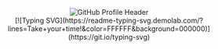 <!--## Hi there 👋

![GitHub Profile Header](https://capsule-render.vercel.app/api?type=rounded&color=000000&height=200px&section=header&text=Welcome%20to%20my%20github!&color=000000)

[![Typing SVG](https://readme-typing-svg.demolab.com/?lines=Take+your+time!&color=FFFFFF)]()-->

<div style="text-align: center;">
  <img src="https://capsule-render.vercel.app/api?type=rounded&color=000000&height=200px&section=header&text=Welcome%20to%20my%20github!&color=FFFFFF" alt="GitHub Profile Header">
</div>
<div style="text-align: center;"> [![Typing SVG](https://readme-typing-svg.demolab.com/?lines=Take+your+time!&color=FFFFFF&background=000000)](https://git.io/typing-svg)
</div>


<!--
**danbi-seo/danbi-seo** is a ✨ _special_ ✨ repository because its `README.md` (this file) appears on your GitHub profile.

Here are some ideas to get you started:

- 🔭 I’m currently working on ...
- 🌱 I’m currently learning ...
- 👯 I’m looking to collaborate on ...
- 🤔 I’m looking for help with ...
- 💬 Ask me about ...
- 📫 How to reach me: ...
- 😄 Pronouns: ...
- ⚡ Fun fact: ...
-->
